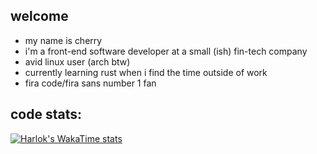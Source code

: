 ## welcome

- my name is cherry
- i'm a front-end software developer at a small (ish) fin-tech company
- avid linux user (arch btw)
- currently learning rust when i find the time outside of work
- fira code/fira sans number 1 fan

## code stats:
[![Harlok's WakaTime stats](https://github-readme-stats.vercel.app/api/wakatime?username=cerisity)](https://github.com/anuraghazra/github-readme-stats)
